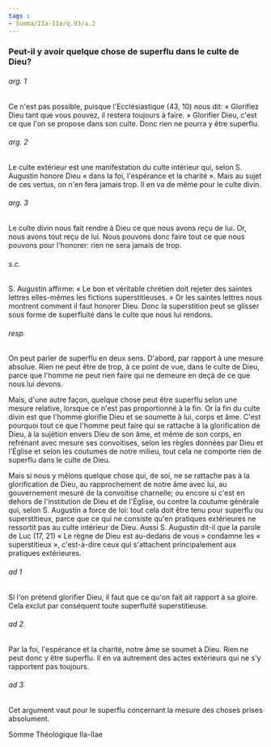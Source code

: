 ```yaml
---
tags : 
- Summa/IIa-IIæ/q.93/a.2
---
```


### Peut-il y avoir quelque chose de superflu dans le culte de Dieu?

###### arg. 1
Ce n'est pas possible, puisque l'Ecclésiastique (43, 10) nous dit: « Glorifiez Dieu tant que vous pouvez, il restera toujours à faire. » Glorifier Dieu, c'est ce que l'on se propose dans son culte. Donc rien ne pourra y être superflu. 

###### arg. 2
Le culte extérieur est une manifestation du culte intérieur qui, selon S. Augustin honore Dieu « dans la foi, l'espérance et la charité ». Mais au sujet de ces vertus, on n'en fera jamais trop. Il en va de même pour le culte divin. 

###### arg. 3
Le culte divin nous fait rendre à Dieu ce que nous avons reçu de lui. Or, nous avons tout reçu de lui. Nous pouvons donc faire tout ce que nous pouvons pour l'honorer: rien ne sera jamais de trop. 

###### s.c.
S. Augustin affirme: « Le bon et véritable chrétien doit rejeter des saintes lettres elles-mêmes les fictions superstitieuses. » Or les saintes lettres nous montrent comment il faut honorer Dieu. Donc la superstition peut se glisser sous forme de superfluité dans le culte que nous lui rendons. 

###### resp.
On peut parler de superflu en deux sens. D'abord, par rapport à une mesure absolue. Rien ne peut être de trop, à ce point de vue, dans le culte de Dieu, parce que l'homme ne peut rien faire qui ne demeure en deçà de ce que nous lui devons. 

Mais, d'une autre façon, quelque chose peut être superflu selon une mesure relative, lorsque ce n'est pas proportionné à la fin. Or la fin du culte divin est que l'homme glorifie Dieu et se soumette à lui, corps et âme. C'est pourquoi tout ce que l'homme peut faire qui se rattache à la glorification de Dieu, à la sujétion envers Dieu de son âme, et même de son corps, en refrénant avec mesure ses convoitises, selon les règles données par Dieu et l'Église et selon les coutumes de notre milieu, tout cela ne comporte rien de superflu dans le culte de Dieu. 

Mais si nous y mêlons quelque chose qui, de soi, ne se rattache pas à la glorification de Dieu, au rapprochement de notre âme avec lui, au gouvernement mesuré de la convoitise charnelle; ou encore si c'est en dehors de l'institution de Dieu et de l'Église, ou contre la coutume générale qui, selon S. Augustin a force de loi: tout cela doit être tenu pour superflu ou superstitieux, parce que ce qui ne consiste qu'en pratiques extérieures ne ressortit pas au culte intérieur de Dieu. Aussi S. Augustin dit-il que la parole de Luc (17, 21) « Le règne de Dieu est au-dedans de vous » condamne les « superstitieux », c'est-à-dire ceux qui s'attachent principalement aux pratiques extérieures. 

###### ad 1
Si l'on prétend glorifier Dieu, il faut que ce qu'on fait ait rapport à sa gloire. Cela exclut par conséquent toute superfluité superstitieuse. 

###### ad 2
Par la foi, l'espérance et la charité, notre âme se soumet à Dieu. Rien ne peut donc y être superflu. Il en va autrement des actes extérieurs qui ne s'y rapportent pas toujours. 

###### ad 3
Cet argument vaut pour le superflu concernant la mesure des choses prises absolument. 

Somme Théologique IIa-IIae 

